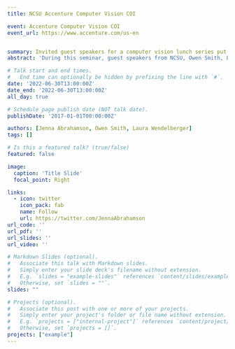 ```yaml
---
title: NCSU Accenture Computer Vision COI

event: Accenture Computer Vision COI
event_url: https://www.accenture.com/us-en


summary: Invited guest speakers for a computer vision lunch series put on by Accenture Federal Services.
abstract: 'During this seminar, guest speakers from NCSU, Owen Smith, Laura Wendelberger, and Jenna Abrahamson, will join us to present on their computer vision work. They work alongside our AFS colleagues to support projects within the Applied Research Group. This presentation will be split between three focus areas. Laura will talk about using computer vision techniques for identification of "interesting" images from a large database of 3D simulation results. Owen will focus on the use of texture information within remote sensing to create spatially aware algorithms. Jenna will discuss how clustering techniques can be applied to time series of images for further refinement of detected change regions.'

# Talk start and end times.
#   End time can optionally be hidden by prefixing the line with `#`.
date: '2022-06-30T13:00:00Z'
date_end: '2022-06-30T13:00:00Z'
all_day: true

# Schedule page publish date (NOT talk date).
publishDate: '2017-01-01T00:00:00Z'

authors: [Jenna Abrahamson, Owen Smith, Laura Wendelberger]
tags: []

# Is this a featured talk? (true/false)
featured: false

image:
  caption: 'Title Slide'
  focal_point: Right

links:
  - icon: twitter
    icon_pack: fab
    name: Follow
    url: https://twitter.com/JennaAbrahamson
url_code: ''
url_pdf: ''
url_slides: ''
url_video: ''

# Markdown Slides (optional).
#   Associate this talk with Markdown slides.
#   Simply enter your slide deck's filename without extension.
#   E.g. `slides = "example-slides"` references `content/slides/example-slides.md`.
#   Otherwise, set `slides = ""`.
slides: ""

# Projects (optional).
#   Associate this post with one or more of your projects.
#   Simply enter your project's folder or file name without extension.
#   E.g. `projects = ["internal-project"]` references `content/project/deep-learning/index.md`.
#   Otherwise, set `projects = []`.
projects: ["example"]
---
```

